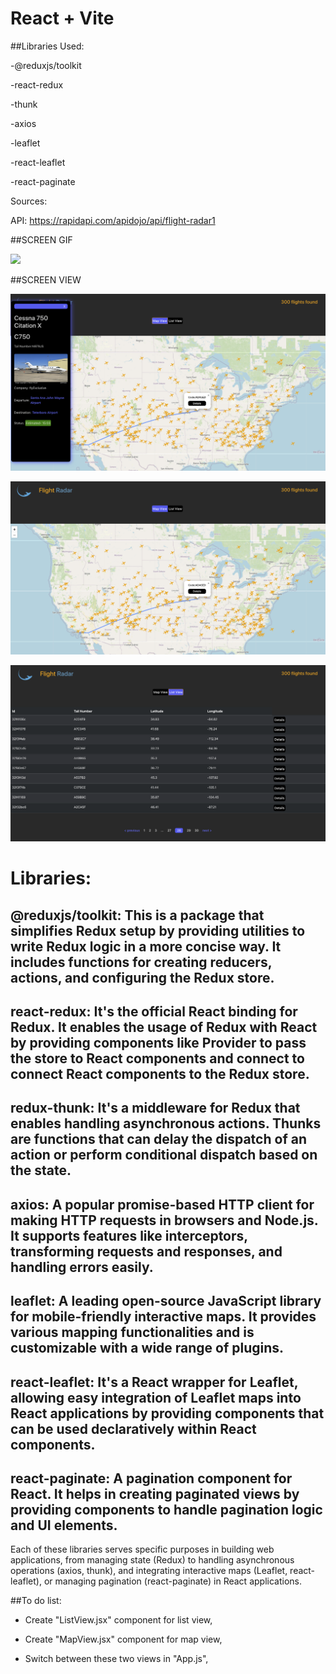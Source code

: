 # React + Vite

##Libraries Used:

-@reduxjs/toolkit

-react-redux
 
-thunk
  
-axios

-leaflet
   
-react-leaflet
    
-react-paginate

Sources: 

API: https://rapidapi.com/apidojo/api/flight-radar1


 ##SCREEN GIF


![](/public/images/)


##SCREEN VIEW

![](/public/images/fradar1.png)

![](/public/images/fradar2.png)

![](/public/images/fradar3.png)


# Libraries:

## @reduxjs/toolkit: This is a package that simplifies Redux setup by providing utilities to write Redux logic in a more concise way. It includes functions for creating reducers, actions, and configuring the Redux store.


## react-redux: It's the official React binding for Redux. It enables the usage of Redux with React by providing components like Provider to pass the store to React components and connect to connect React components to the Redux store.


## redux-thunk: It's a middleware for Redux that enables handling asynchronous actions. Thunks are functions that can delay the dispatch of an action or perform conditional dispatch based on the state.


## axios: A popular promise-based HTTP client for making HTTP requests in browsers and Node.js. It supports features like interceptors, transforming requests and responses, and handling errors easily.

## leaflet: A leading open-source JavaScript library for mobile-friendly interactive maps. It provides various mapping functionalities and is customizable with a wide range of plugins.

## react-leaflet: It's a React wrapper for Leaflet, allowing easy integration of Leaflet maps into React applications by providing components that can be used declaratively within React components.

## react-paginate: A pagination component for React. It helps in creating paginated views by providing components to handle pagination logic and UI elements.

Each of these libraries serves specific purposes in building web applications, from managing state (Redux) to handling asynchronous operations (axios, thunk), and integrating interactive maps (Leaflet, react-leaflet), or managing pagination (react-paginate) in React applications.

<!-- # The bottom left latitude and longitude of the bounding box : 32.174446, -116.323115 
# The top right latitude and longitude of the bounding box : 52.614689, -56.699125 -->

##To do list:

- Create "ListView.jsx" component for list view,

- Create "MapView.jsx" component for map view,

- Switch between these two views in "App.js",
